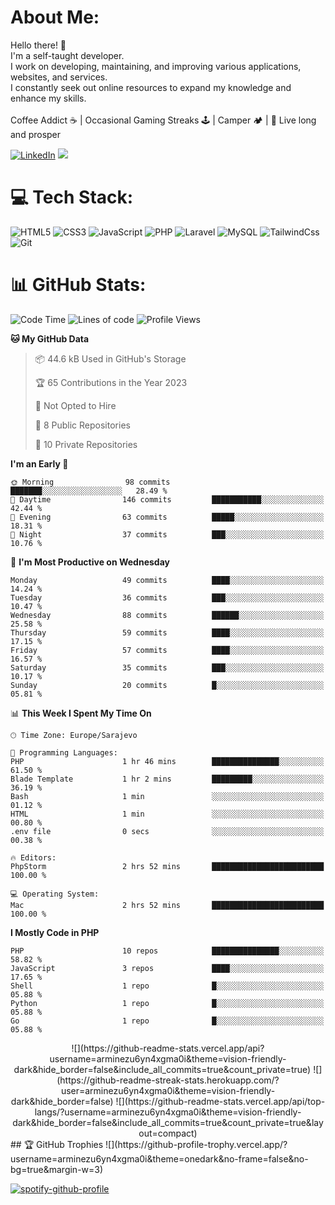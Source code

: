 

# About Me:
Hello there! 🖖 <br>I'm a self-taught developer.<br>I work on developing, maintaining, and improving various applications, websites, and services. <br>I constantly seek out online resources to expand my knowledge and enhance my skills.
<br><br>
Coffee Addict ☕️ | Occasional Gaming Streaks 🕹️ | Camper 🏕️ | 🖖 Live long and prosper

[![LinkedIn](https://img.shields.io/badge/LinkedIn-%230077B5.svg?logo=linkedin&logoColor=white)](https://linkedin.com/in/in/ap092) 
[![](https://img.shields.io/badge/-@arminezu6yn4xgma0i-%23181717?style=flat-square&logo=github)](https://github.com/arminezu6yn4xgma0i)

# 💻 Tech Stack:
![HTML5](https://img.shields.io/badge/-HTML5-%23E44D27?style=flat-square&logo=html5&logoColor=ffffff) ![CSS3](https://img.shields.io/badge/-CSS3-%231572B6?style=flat-square&logo=css3) ![JavaScript](https://img.shields.io/badge/-JavaScript-%23F7DF1C?style=flat-square&logo=javascript&logoColor=000000&labelColor=%23F7DF1C&color=%23FFCE5A) ![PHP](https://img.shields.io/badge/php-%23777BB4.svg?style=for-the-badge&logo=php&logoColor=white) ![Laravel](https://img.shields.io/badge/laravel-%23FF2D20.svg?style=for-the-badge&logo=laravel&logoColor=white) ![MySQL](https://img.shields.io/badge/mysql-%2300f.svg?style=for-the-badge&logo=mysql&logoColor=white) ![TailwindCss](https://img.shields.io/badge/-TailwindCss-%231a202c?style=flat-square&logo=tailwind-css) ![Git](https://img.shields.io/badge/-Git-%23F05032?style=flat-square&logo=git&logoColor=%23ffffff)

# 📊 GitHub Stats:
<!--START_SECTION:waka-->
![Code Time](http://img.shields.io/badge/Code%20Time-2%20hrs%2052%20mins-blue)
![Lines of code](https://img.shields.io/badge/From%20Hello%20World%20I%27ve%20Written-5%20Million%20lines%20of%20code-blue)
![Profile Views](http://img.shields.io/badge/Profile%20Views-20-blue)

**🐱 My GitHub Data** 

> 📦 44.6 kB Used in GitHub's Storage 
 > 
> 🏆 65 Contributions in the Year 2023
 > 
> 🚫 Not Opted to Hire
 > 
> 📜 8 Public Repositories 
 > 
> 🔑 10 Private Repositories 

**I'm an Early 🐤** 

```text
🌞 Morning                98 commits          ███████░░░░░░░░░░░░░░░░░░   28.49 % 
🌆 Daytime                146 commits         ███████████░░░░░░░░░░░░░░   42.44 % 
🌃 Evening                63 commits          █████░░░░░░░░░░░░░░░░░░░░   18.31 % 
🌙 Night                  37 commits          ███░░░░░░░░░░░░░░░░░░░░░░   10.76 % 
```

📅 **I'm Most Productive on Wednesday** 

```text
Monday                   49 commits          ████░░░░░░░░░░░░░░░░░░░░░   14.24 % 
Tuesday                  36 commits          ███░░░░░░░░░░░░░░░░░░░░░░   10.47 % 
Wednesday                88 commits          ██████░░░░░░░░░░░░░░░░░░░   25.58 % 
Thursday                 59 commits          ████░░░░░░░░░░░░░░░░░░░░░   17.15 % 
Friday                   57 commits          ████░░░░░░░░░░░░░░░░░░░░░   16.57 % 
Saturday                 35 commits          ███░░░░░░░░░░░░░░░░░░░░░░   10.17 % 
Sunday                   20 commits          █░░░░░░░░░░░░░░░░░░░░░░░░   05.81 % 
```

📊 **This Week I Spent My Time On** 

```text
🕑︎ Time Zone: Europe/Sarajevo

💬 Programming Languages: 
PHP                      1 hr 46 mins        ███████████████░░░░░░░░░░   61.50 % 
Blade Template           1 hr 2 mins         █████████░░░░░░░░░░░░░░░░   36.19 % 
Bash                     1 min               ░░░░░░░░░░░░░░░░░░░░░░░░░   01.12 % 
HTML                     1 min               ░░░░░░░░░░░░░░░░░░░░░░░░░   00.80 % 
.env file                0 secs              ░░░░░░░░░░░░░░░░░░░░░░░░░   00.38 % 

🔥 Editors: 
PhpStorm                 2 hrs 52 mins       █████████████████████████   100.00 % 

💻 Operating System: 
Mac                      2 hrs 52 mins       █████████████████████████   100.00 % 
```

**I Mostly Code in PHP** 

```text
PHP                      10 repos            ███████████████░░░░░░░░░░   58.82 % 
JavaScript               3 repos             ████░░░░░░░░░░░░░░░░░░░░░   17.65 % 
Shell                    1 repo              █░░░░░░░░░░░░░░░░░░░░░░░░   05.88 % 
Python                   1 repo              █░░░░░░░░░░░░░░░░░░░░░░░░   05.88 % 
Go                       1 repo              █░░░░░░░░░░░░░░░░░░░░░░░░   05.88 % 
```
 
<!--END_SECTION:waka-->

<div align="center">
![](https://github-readme-stats.vercel.app/api?username=arminezu6yn4xgma0i&theme=vision-friendly-dark&hide_border=false&include_all_commits=true&count_private=true)
![](https://github-readme-streak-stats.herokuapp.com/?user=arminezu6yn4xgma0i&theme=vision-friendly-dark&hide_border=false)
![](https://github-readme-stats.vercel.app/api/top-langs/?username=arminezu6yn4xgma0i&theme=vision-friendly-dark&hide_border=false&include_all_commits=true&count_private=true&layout=compact)
</div>
## 🏆 GitHub Trophies
![](https://github-profile-trophy.vercel.app/?username=arminezu6yn4xgma0i&theme=onedark&no-frame=false&no-bg=true&margin-w=3)

[![spotify-github-profile](https://spotify-github-profile.vercel.app/api/view?uid=yz6nr4kd7gu1tb8nv6zeg5mta&cover_image=true&theme=default&show_offline=false&background_color=121212&interchange=false&bar_color_cover=false)](https://github.com/kittinan/spotify-github-profile)
<!-- Proudly created with GPRM ( https://gprm.itsvg.in ) -->
